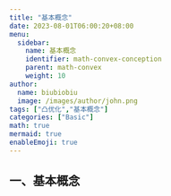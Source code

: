 ```yaml
---
title: "基本概念"
date: 2023-08-01T06:00:20+08:00
menu:
  sidebar:
    name: 基本概念
    identifier: math-convex-conception
    parent: math-convex
    weight: 10
author:
  name: biubiobiu
  image: /images/author/john.png
tags: ["凸优化","基本概念"]
categories: ["Basic"]
math: true
mermaid: true
enableEmoji: true
---
```


## 一、基本概念



